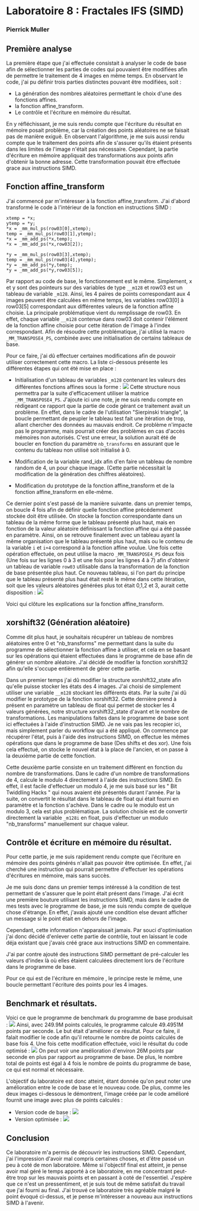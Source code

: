 # Laboratoire 8 : Fractales IFS (SIMD)

### Pierrick Muller

## Première analyse
La première étape que j'ai effectuée consistait à analyser le code de base afin de sélectionner les parties de codes qui pouvaient être modifiées afin de permettre le traitement de 4 images en même temps.
En observant le code, j'ai pu définir trois parties distinctes pouvant être modifiées, soit :
- La génération des nombres aléatoires permettant le choix d'une des fonctions affines.
- la fonction affine_transform.
- Le contrôle et l'écriture en mémoire du résultat.

En y réfléchissant, je me suis rendu compte que l'écriture du résultat en mémoire posait problème, car la création des points aléatoires ne se faisait pas de manière exiguë. En observant l'algorithme, je me suis aussi rendu compte que le traitement des points afin de s'assurer qu'ils étaient présents dans les limites de l'image n'était pas nécessaire. Cependant, la partie d'écriture en mémoire appliquait des transformations aux points afin d'obtenir la bonne adresse. Cette transformation pouvait être effectuée grace aux instructions SIMD.

## Fonction affine_transform
J'ai commencé par m'intéresser à la fonction affine_transform. J'ai d'abord transformé le code à l'intérieur de la fonction en instructions SIMD :
```
xtemp = *x;
ytemp = *y;
*x = _mm_mul_ps(row03[0],xtemp);
temp = _mm_mul_ps(row03[1],ytemp);
*x = _mm_add_ps(*x,temp);
*x = _mm_add_ps(*x,row03[2]);

*y = _mm_mul_ps(row03[3],xtemp);
temp = _mm_mul_ps(row03[4],ytemp);
*y = _mm_add_ps(*y,temp);
*y = _mm_add_ps(*y,row03[5]);
```
Par rapport au code de base, le fonctionnement est le même. Simplement, x et y sont des pointeurs sur des variables de type `__m128` et row03 est un tableau de variable `_m128`. Ainsi, les 4 paires de points correspondant aux 4 images peuvent être calculées en même temps, les variables row03[0] à row03[5] correspondant aux différentes valeurs de la fonction affine choisie. La principale problématique vient du remplissage de row03. En effet, chaque variable `__m128` contenue dans row03 doit contenir l'élément de la fonction affine choisie pour cette itération de l'image à l'index correspondant. Afin de résoudre cette problématique, j'ai utilisé la macro `_MM_TRANSPOSE4_PS`, combinée avec une initialisation de certains tableaux de base.

Pour ce faire, j'ai dû effectuer certaines modifications afin de pouvoir utiliser correctement cette macro. La liste ci-dessous présente les différentes étapes qui ont été mise en place :
- Initialisation d'un tableau de variables `_m128` contenant les valeurs des différentes fonctions affines sous la forme :
![](./img/ContenuTest.png)
Cette structure nous permettra par la suite d'efficacement utiliser la matrice `_MM_TRANSPOSE4_PS`. J'ajoute ici une note, je me suis rendu compte en rédigeant ce rapport que la partie de code gérant ce traitement avait un problème. En effet, dans le cadre de l'utilisation "Sierpinski triangle", la boucle permettant de peupler le tableau test fait une itération de trop, allant chercher des données au mauvais endroit. Ce problème n'impacte pas le programme, mais pourrait créer des problèmes en cas d'accès mémoires non autorisés. C'est une erreur, la solution aurait été de boucler en fonction du paramètre `nb_transforms` en assurant que le contenu du tableau non utilisé soit initialisé à 0.

- Modification de la variable rand_idx afin d'en faire un tableau de nombre random de 4, un pour chaque image. (Cette partie nécessitait la modification de la génération des chiffres aléatoires).

- Modification du prototype de la fonction affine_transform et de la fonction affine_transform en elle-même.

Ce dernier point s'est passé de la manière suivante. dans un premier temps, on boucle 4 fois afin de définir quelle fonction affine précédemment stockée doit être utilisée. On stocke la fonction correspondante dans un tableau de la même forme que le tableau présenté plus haut, mais en fonction de la valeur aléatoire définissant la fonction affine qui a été passée en paramètre. Ainsi, on se retrouve finalement avec un tableau ayant la même organisation que le tableau présenté plus haut, mais ou le contenu de la variable `i` et `i+4` correspond à la fonction affine voulue. Une fois cette opération effectuée, on peut utilise la macro `_MM_TRANSPOSE4_PS` deux fois (Une fois sur les lignes 0 à 3 et une fois pour les lignes 4 à 7) afin d'obtenir un tableau de variable `row03` utilisable dans la transformation de la fonction de base présentée plus haut. Ce nouveau tableau, si l'on part du principe que le tableau présenté plus haut était resté le même dans cette itération, soit que les valeurs aléatoires générées plus tot était 0,1,2 et 3, aurait cette disposition :
![](./img/mm_trans.png)

Voici qui clôture les explications sur la fonction affine_transform.

## xorshift32 (Génération aléatoire)
Comme dit plus haut, je souhaitais récupérer un tableau de nombres aléatoires entre 0 et "nb_transforms" me permettant dans la suite du programme de sélectionner la fonction affine à utiliser, et cela en se basant sur les opérations qui étaient effectuées dans le programme de base afin de générer un nombre aléatoire. J'ai décidé de modifier la fonction xorshift32 afin qu'elle s'occupe entièrement de gérer cette partie.

Dans un premier temps j'ai dû modifier la structure xorshift32_state afin qu'elle puisse stocker les états des 4 images. J'ai choisi de simplement utiliser une variable `__m128` stockant les différents états. Par la suite j'ai dû modifier le prototype de la fonction xorshift32. Cette dernière prend à présent en paramètre un tableau de float qui permet de stocker les 4 valeurs générées, notre structure xorshift32_state d'avant et le nombre de transformations. Les manipulations faites dans le programme de base sont ici effectuées à l'aide d'instruction SIMD. Je ne vais pas les recopier ici, mais simplement parler du workflow qui a été appliqué. On commence par récupérer l'état, puis à l'aide des instructions SIMD, on effectue les mêmes opérations que dans le programme de base (Des shifts et des xor). Une fois cela effectué, on stocke le nouvel état à la place de l'ancien, et on passe à la deuxième partie de cette fonction.

Cette deuxième partie consiste en un traitement différent en fonction du nombre de transformations. Dans le cadre d'un nombre de transformations de 4, calcule le modulo 4 directement à l'aide des instructions SIMD. En effet, il est facile d'effectuer un modulo 4, je me suis basé sur les " Bit Twiddling Hacks " qui nous avaient été présentés durant l'année. Par la suite, on convertit le résultat dans le tableau de float qui était fourni en paramètre et la fonction s'achève. Dans le cadre ou le modulo est un modulo 3, cela est plus problématique. La solution choisie est de convertir directement la variable `_m128i` en float, puis d'effectuer un modulo "nb_transforms" manuellement sur chaque valeur.

## Contrôle et écriture en mémoire du résultat.
Pour cette partie, je me suis rapidement rendu compte que l'écriture en mémoire des points générés n'allait pas pouvoir être optimisée. En effet, j'ai cherché une instruction qui pourrait permettre d'effectuer les opérations d'écritures en mémoire, mais sans succès.

Je me suis donc dans un premier temps intéressé à la condition de test permettant de s'assurer que le point était présent dans l'image. J'ai écrit une première bouture utilisant les instructions SIMD, mais dans le cadre de mes tests avec le programme de base, je me suis rendu compte de quelque chose d'étrange. En effet, j'avais ajouté une condition else devant afficher un message si le point était en dehors de l'image.

Cependant, cette information n'apparaissait jamais. Par souci d'optimisation j'ai donc décidé d'enlever cette partie de contrôle, tout en laissant le code déja existant que j'avais créé grace aux instructions SIMD en commentaire.

J'ai par contre ajouté des instructions SIMD permettant de pré-calculer les valeurs d'index là où elles étaient calculées directement lors de l'écriture dans le programme de base.

Pour ce qui est de l'écriture en mémoire , le principe reste le même, une boucle permettant l'écriture des points pour les 4 images.

## Benchmark et résultats.
Voici ce que le programme de benchmark du programme de base produisait :
![](./img/bm_base.png)
Ainsi, avec 249.9M points calculés, le programme calcule 49.4951M points par seconde. Le but était d'améliorer ce résultat. Pour ce faire, il falait modifier le code afin qu'il retourne le nombre de points calculés de base fois 4. Une fois cette modification effectuée, voici le résultat du code optimisé :
![](./img/bm_code.png)
On peut voir une amélioration d'environ 26M points par seconde en plus par rapport au programme de base. De plus, le nombre total de points est égal à 4 fois le nombre de points du programme de base, ce qui est normal et nécessaire.

L'objectif du laboratoire est donc atteint, étant donnée qu'on peut noter une amélioration entre le code de base et le nouveau code. De plus, comme les deux images ci-dessous le démontrent, l'image créée par le code amélioré fournit une image avec plus de points calculés :

- Version code de base :
![](./img/test_base.png)
- Version optimisée :
![](./img/test_code.png)

## Conclusion
Ce laboratoire m'a permis de découvrir les instructions SIMD. Cependant, j'ai l'impression d'avoir mal compris certaines choses, et d'être passé un peu à coté de mon laboratoire. Même si l'objectif final est atteint, je pense avoir mal géré le temps apporté à ce laboratoire, en me concentrant peut-être trop sur les mauvais points et en passant à coté de l'essentiel. J'espère que ce n'est un pressentiment, et je suis tout de même satisfait du travail que j'ai fourni au final. J'ai trouvé ce laboratoire très agréable malgré le point évoqué ci-dessus, et je pense m'intéresser a nouveau aux instructions SIMD à l'avenir.
